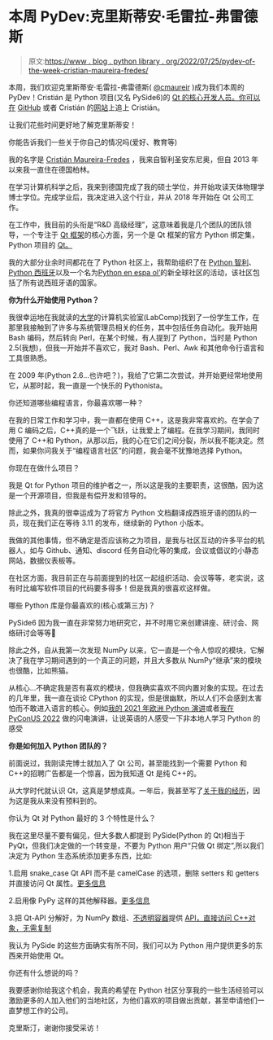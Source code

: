 # 本周 PyDev:克里斯蒂安·毛雷拉-弗雷德斯

> 原文:[https://www . blog . python library . org/2022/07/25/pydev-of-the-week-cristian-maureira-fredes/](https://www.blog.pythonlibrary.org/2022/07/25/pydev-of-the-week-cristian-maureira-fredes/)

本周，我们欢迎克里斯蒂安·毛雷拉-弗雷德斯( [@cmaureir](https://twitter.com/cmaureir) )成为我们本周的 PyDev！Cristián 是 Python 项目(又名 PySide6)的 [Qt 的核心开发人员。你可以在](https://doc.qt.io/qtforpython/) [GitHub](https://github.com/cmaureir) 或者 Cristián 的[网站](https://maureira.xyz/)上追上 Cristián。

让我们花些时间更好地了解克里斯蒂安！

你能告诉我们一些关于你自己的情况吗(爱好、教育等)

我的名字是 [Cristián Maureira-Fredes](https://maureira.xyz) ，我来自智利圣安东尼奥，但自 2013 年以来我一直住在德国柏林。

在学习计算机科学之后，我来到德国完成了我的硕士学位，并开始攻读天体物理学博士学位。完成学业后，我决定进入这个行业，并从 2018 年开始在 Qt 公司工作。

在工作中，我目前的头衔是“R&D 高级经理”，这意味着我是几个团队的团队领导，一个专注于 [Qt 框架](https://qt.io)的核心方面，另一个是 Qt 框架的官方 Python 绑定集，Python 项目的 [Qt。](https://doc.qt.io/qtforpython/)

我的大部分业余时间都花在了 Python 社区上，我帮助组织了在 [Python 智利](https://pythonchile.cl)、 [Python 西班牙](https://es.python.org)以及一个名为[Python en espa ol’](https://hablemospython.dev)的新全球社区的活动，该社区包括了所有说西班牙语的国家。

**你为什么开始使用 Python？**

我很幸运地在我就读的[大学](https://www.usm.cl)的计算机实验室(LabComp)找到了一份学生工作，在那里我接触到了许多与系统管理员相关的任务，其中包括任务自动化。我开始用 Bash 编码，然后转向 Perl，在某个时候，有人提到了 Python，当时是 Python 2.5(我想)，但我一开始并不喜欢它，我对 Bash、Perl、Awk 和其他命令行语言和工具很熟悉。

在 2009 年(Python 2.6...也许吧？)，我给了它第二次尝试，并开始更经常地使用它，从那时起，我一直是一个快乐的 Pythonista。

你还知道哪些编程语言，你最喜欢哪一种？

在我的日常工作和学习中，我一直都在使用 C++，这是我非常喜欢的。在学会了用 C 编码之后，C++真的是一个飞跃，让我爱上了编程。在我学习期间，我同时使用了 C++和 Python，从那以后，我的心在它们之间分裂，所以我不能决定。然而，如果你问我关于“编程语言社区”的问题，我会毫不犹豫地选择 Python。

你现在在做什么项目？

我是 Qt for Python 项目的维护者之一，所以这是我的主要职责，这很酷，因为这是一个开源项目，但我是有偿开发和领导的。

除此之外，我真的很幸运成为了将官方 Python 文档翻译成西班牙语的团队的一员，现在我们正在等待 3.11 的发布，继续新的 Python 小版本。

我做的其他事情，但不确定是否应该称之为项目，是我与社区互动的许多平台的机器人，如与 Github、通知、discord 任务自动化等的集成，会议或倡议的小静态网站，数据仪表板等。

在社区方面，我目前正在与前面提到的社区一起组织活动、会议等等，老实说，这有时比编写软件项目的代码要多得多！但是我真的很喜欢这样做。

哪些 Python 库是你最喜欢的(核心或第三方)？

PySide6 因为我一直在非常努力地研究它，并不时用它来创建讲座、研讨会、网络研讨会等等🙂

除此之外，自从我第一次发现 NumPy 以来，它一直是一个令人惊叹的模块，它解决了我在学习期间遇到的一个真正的问题，并且大多数从 NumPy“继承”来的模块也很酷，比如熊猫。

从核心...不确定我是否有喜欢的模块，但我确实喜欢不同内置对象的实现。在过去的几年里，我一直在谈论 CPython 的实现，但是很幽默，所以人们不会感到太害怕而不敢进入语言的核心。例如[我的 2021 年欧洲 Python 演讲](https://www.youtube.com/watch?v=WThKZDUt_UM)或者[我在 PyConUS 2022](https://www.youtube.com/watch?v=xQ0-aSmn9ZA&t=25s) 做的闪电演讲，让说英语的人感受一下非本地人学习 Python 的感受

**你是如何加入 Python 团队的？**

前面说过，我刚读完博士就加入了 Qt 公司，甚至能找到一个需要 Python 和 C++的招聘广告都是一个惊喜，因为我知道 Qt 是纯 C++的。

从大学时代就认识 Qt，这真是梦想成真。一年后，我甚至写了[关于我的经历](https://maureira.xyz/posts/one-year-working-at-the-qt-company.html)，因为这是我从来没有预料到的。

你认为 Qt 对 Python 最好的 3 个特性是什么？

我在这里尽量不要有偏见，但大多数人都提到 PySide(Python 的 Qt)相当于 PyQt，但我们决定做的一个转变是，不要为 Python 用户“只做 Qt 绑定”,所以我们决定为 Python 生态系统添加更多东西，比如:

1.启用 snake_case Qt API 而不是 camelCase 的选项，删除 setters 和 getters 并直接访问 Qt 属性。[更多信息](https://www.qt.io/blog/qt-for-python-6-released)

2.启用像 PyPy 这样的其他解释器。[更多信息](https://www.qt.io/blog/qt-for-python-details-on-the-new-6.3-release)

3.把 Qt-API 分解好，为 NumPy 数组、[不透明容器](https://www.qt.io/blog/qt-for-python-release-6.2)提供 [API，直接访问 C++对象，无需复制](https://www.qt.io/blog/qt-for-python-6.1)

我认为 PySide 的这些方面确实有所不同，我们可以为 Python 用户提供更多的东西来开始使用 Qt。

你还有什么想说的吗？

我要感谢你给我这个机会，我真的希望在 Python 社区分享我的一些生活经验可以激励更多的人加入他们的当地社区，为他们喜欢的项目做出贡献，甚至申请他们一直梦想工作的公司。

克里斯汀，谢谢你接受采访！